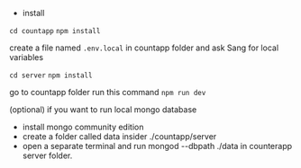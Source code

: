 * install

`cd countapp`
`npm install`


create a file named `.env.local` in countapp folder
and ask Sang for local variables 

`cd server`
`npm install`

go to countapp folder
run this command `npm run dev`

(optional) if you want to run local mongo database
- install mongo community edition
- create a folder called data insider ./countapp/server
- open a separate terminal and run mongod --dbpath ./data in counterapp server folder. 